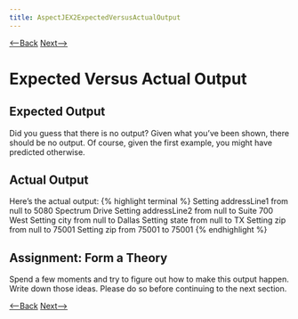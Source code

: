 ```yaml
---
title: AspectJEX2ExpectedVersusActualOutput
---
```

[<--Back](AspectJ_Example_2) [Next-->](AspectJEX2Possibilities)

# Expected Versus Actual Output

## Expected Output
Did you guess that there is no output? Given what you’ve been shown, there should be no output. Of course, given the first example, you might have predicted otherwise.
## Actual Output
Here’s the actual output:
{% highlight terminal %}
Setting addressLine1 from null to 5080 Spectrum Drive
Setting addressLine2 from null to Suite 700 West
Setting city from null to Dallas
Setting state from null to TX
Setting zip from null to 75001
Setting zip from 75001 to 75001
{% endhighlight %}
## Assignment: Form a Theory
Spend a few moments and try to figure out how to make this output happen. Write down those ideas. Please do so before continuing to the next section.

[<--Back](AspectJ_Example_2) [Next-->](AspectJEX2Possibilities)
